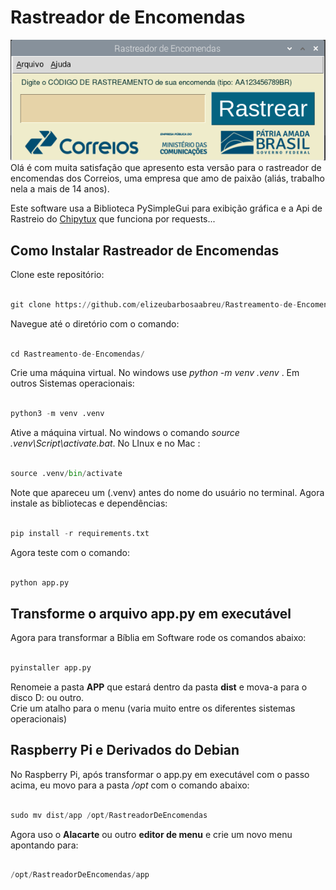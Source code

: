 # Rastreador de Encomendas
![Imagem](image.png) 
Olá é com muita satisfação que apresento esta versão para o rastreador de encomendas dos Correios, uma empresa que amo de paixão (aliás, trabalho nela a mais de 14 anos).

Este software usa a Biblioteca PySimpleGui para exibição gráfica e a Api de Rastreio do [Chipytux](https://github.com/chipytux) que funciona por requests...

## Como Instalar Rastreador de Encomendas

Clone este repositório:
 
~~~python

git clone https://github.com/elizeubarbosaabreu/Rastreamento-de-Encomendas

~~~

Navegue até o diretório com o comando:
 
~~~python

cd Rastreamento-de-Encomendas/

~~~

Crie uma máquina virtual. No windows use *python -m venv .venv* . Em outros Sistemas operacionais:
 
~~~python

python3 -m venv .venv

~~~

Ative a máquina virtual. No windows o comando *source .venv\Script\activate.bat*. No LInux e no Mac :
 
~~~python

source .venv/bin/activate

~~~

Note que apareceu um (.venv) antes do nome do usuário no terminal. Agora instale as bibliotecas e dependências:
 
~~~python

pip install -r requirements.txt

~~~

Agora teste com o comando:
 
~~~python

python app.py

~~~

## Transforme o arquivo app.py em executável

Agora para transformar a Bíblia em Software rode os comandos abaixo:
 
~~~python

pyinstaller app.py

~~~

Renomeie a pasta **APP** que estará dentro da pasta **dist** e mova-a para o disco D: ou outro.  
Crie um atalho para o menu (varia muito entre os diferentes sistemas operacionais)

## Raspberry Pi e Derivados do Debian

No Raspberry Pi, após transformar o app.py em executável com o passo acima, eu movo para a pasta */opt* com o comando abaixo:

~~~python

sudo mv dist/app /opt/RastreadorDeEncomendas

~~~

Agora uso o **Alacarte** ou outro **editor de menu** e crie um novo menu apontando para:
 
~~~python

/opt/RastreadorDeEncomendas/app

~~~